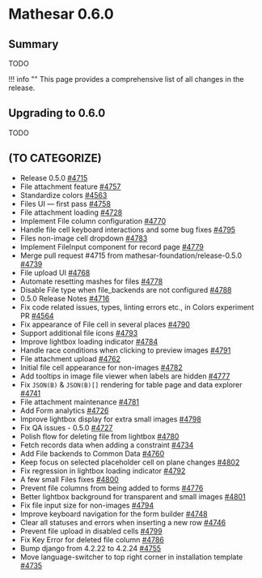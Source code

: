 # Mathesar 0.6.0

## Summary

TODO

!!! info ""
	This page provides a comprehensive list of all changes in the release.

## Upgrading to 0.6.0

TODO

<!-- ## Security fixes -->


<!-- ## Breaking changes -->
<!-- (This section lists any breaking changes to publicly exposed and documented machine interfaces to Mathesar such as the API or DB functions) -->


<!-- ## Improvements -->
<!-- (Each feature within this section should have its own level-three heading) -->


<!-- ## Groundwork -->
<!-- (Use this section to list any incremental work done on still-incomplete changes) -->


<!-- ## Bug fixes -->


<!-- ## Documentation -->


<!-- ## Maintenance -->


## (TO CATEGORIZE)

- Release 0.5.0 [#4715](https://github.com/mathesar-foundation/mathesar/pull/4715 "Release 0.5.0")
- File attachment feature [#4757](https://github.com/mathesar-foundation/mathesar/pull/4757 "File attachment feature")
- Standardize colors [#4563](https://github.com/mathesar-foundation/mathesar/pull/4563 "Standardize colors")
- Files UI — first pass [#4758](https://github.com/mathesar-foundation/mathesar/pull/4758 "Files UI — first pass")
- File attachment loading [#4728](https://github.com/mathesar-foundation/mathesar/pull/4728 "File attachment loading")
- Implement File column configuration [#4770](https://github.com/mathesar-foundation/mathesar/pull/4770 "Implement File column configuration")
- Handle file cell keyboard interactions and some bug fixes [#4795](https://github.com/mathesar-foundation/mathesar/pull/4795 "Handle file cell keyboard interactions and some bug fixes")
- Files non-image cell dropdown [#4783](https://github.com/mathesar-foundation/mathesar/pull/4783 "Files non-image cell dropdown")
- Implement FileInput component for record page [#4779](https://github.com/mathesar-foundation/mathesar/pull/4779 "Implement FileInput component for record page")
- Merge pull request #4715 from mathesar-foundation/release-0.5.0 [#4739](https://github.com/mathesar-foundation/mathesar/pull/4739 "Merge pull request #4715 from mathesar-foundation/release-0.5.0")
- File upload UI [#4768](https://github.com/mathesar-foundation/mathesar/pull/4768 "File upload UI")
- Automate resetting mashes for files [#4778](https://github.com/mathesar-foundation/mathesar/pull/4778 "Automate resetting mashes for files")
- Disable File type when file_backends are not configured [#4788](https://github.com/mathesar-foundation/mathesar/pull/4788 "Disable File type when file_backends are not configured")
- 0.5.0 Release Notes [#4716](https://github.com/mathesar-foundation/mathesar/pull/4716 "0.5.0 Release Notes")
- Fix code related issues, types, linting errors etc., in Colors experiment PR [#4564](https://github.com/mathesar-foundation/mathesar/pull/4564 "Fix code related issues, types, linting errors etc., in Colors experiment PR")
- Fix appearance of File cell in several places [#4790](https://github.com/mathesar-foundation/mathesar/pull/4790 "Fix appearance of File cell in several places")
- Support additional file icons [#4793](https://github.com/mathesar-foundation/mathesar/pull/4793 "Support additional file icons")
- Improve lightbox loading indicator [#4784](https://github.com/mathesar-foundation/mathesar/pull/4784 "Improve lightbox loading indicator")
- Handle race conditions when clicking to preview images [#4791](https://github.com/mathesar-foundation/mathesar/pull/4791 "Handle race conditions when clicking to preview images")
- File attachment upload [#4762](https://github.com/mathesar-foundation/mathesar/pull/4762 "File attachment upload")
- Initial file cell appearance for non-images [#4782](https://github.com/mathesar-foundation/mathesar/pull/4782 "Initial file cell appearance for non-images")
- Add tooltips in image file viewer when labels are hidden [#4777](https://github.com/mathesar-foundation/mathesar/pull/4777 "Add tooltips in image file viewer when labels are hidden")
- Fix `JSON(B)` & `JSON(B)[]` rendering for table page and data explorer [#4741](https://github.com/mathesar-foundation/mathesar/pull/4741 "Fix `JSON(B)` & `JSON(B)[]` rendering for table page and data explorer")
- File attachment maintenance [#4781](https://github.com/mathesar-foundation/mathesar/pull/4781 "File attachment maintenance")
- Add Form analytics [#4726](https://github.com/mathesar-foundation/mathesar/pull/4726 "Add Form analytics")
- Improve lightbox display for extra small images [#4798](https://github.com/mathesar-foundation/mathesar/pull/4798 "Improve lightbox display for extra small images")
- Fix QA issues - 0.5.0 [#4727](https://github.com/mathesar-foundation/mathesar/pull/4727 "Fix QA issues - 0.5.0")
- Polish flow for deleting file from lightbox [#4780](https://github.com/mathesar-foundation/mathesar/pull/4780 "Polish flow for deleting file from lightbox")
- Fetch records data when adding a constraint [#4734](https://github.com/mathesar-foundation/mathesar/pull/4734 "Fetch records data when adding a constraint")
- Add File backends to Common Data [#4760](https://github.com/mathesar-foundation/mathesar/pull/4760 "Add File backends to Common Data")
- Keep focus on selected placeholder cell on plane changes [#4802](https://github.com/mathesar-foundation/mathesar/pull/4802 "Keep focus on selected placeholder cell on plane changes")
- Fix regression in lightbox loading indicator [#4792](https://github.com/mathesar-foundation/mathesar/pull/4792 "Fix regression in lightbox loading indicator")
- A few small Files fixes [#4800](https://github.com/mathesar-foundation/mathesar/pull/4800 "A few small Files fixes")
- Prevent file columns from being added to forms [#4776](https://github.com/mathesar-foundation/mathesar/pull/4776 "Prevent file columns from being added to forms")
- Better lightbox background for transparent and small images [#4801](https://github.com/mathesar-foundation/mathesar/pull/4801 "Better lightbox background for transparent and small images")
- Fix file input size for non-images [#4794](https://github.com/mathesar-foundation/mathesar/pull/4794 "Fix file input size for non-images")
- Improve keyboard navigation for the form builder [#4748](https://github.com/mathesar-foundation/mathesar/pull/4748 "Improve keyboard navigation for the form builder")
- Clear all statuses and errors when inserting a new row [#4746](https://github.com/mathesar-foundation/mathesar/pull/4746 "Clear all statuses and errors when inserting a new row")
- Prevent file upload in disabled cells [#4799](https://github.com/mathesar-foundation/mathesar/pull/4799 "Prevent file upload in disabled cells")
- Fix Key Error for deleted file column  [#4786](https://github.com/mathesar-foundation/mathesar/pull/4786 "Fix Key Error for deleted file column ")
- Bump django from 4.2.22 to 4.2.24 [#4755](https://github.com/mathesar-foundation/mathesar/pull/4755 "Bump django from 4.2.22 to 4.2.24")
- Move language-switcher to top right corner in installation template [#4735](https://github.com/mathesar-foundation/mathesar/pull/4735 "Move language-switcher to top right corner in installation template")


